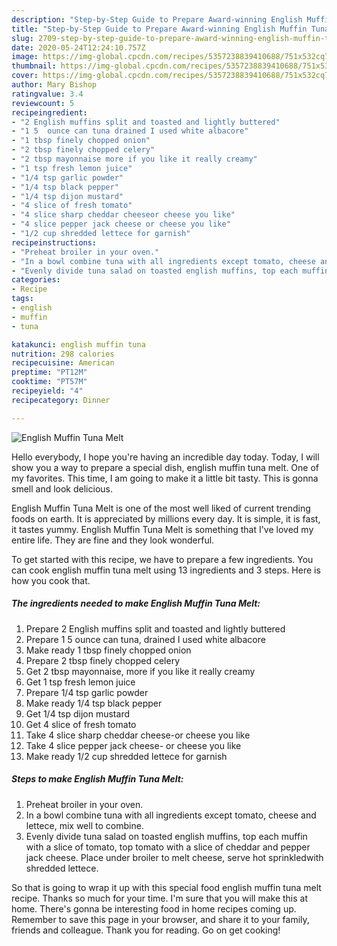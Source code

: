 ```yaml
---
description: "Step-by-Step Guide to Prepare Award-winning English Muffin Tuna Melt"
title: "Step-by-Step Guide to Prepare Award-winning English Muffin Tuna Melt"
slug: 2709-step-by-step-guide-to-prepare-award-winning-english-muffin-tuna-melt
date: 2020-05-24T12:24:10.757Z
image: https://img-global.cpcdn.com/recipes/5357238839410688/751x532cq70/english-muffin-tuna-melt-recipe-main-photo.jpg
thumbnail: https://img-global.cpcdn.com/recipes/5357238839410688/751x532cq70/english-muffin-tuna-melt-recipe-main-photo.jpg
cover: https://img-global.cpcdn.com/recipes/5357238839410688/751x532cq70/english-muffin-tuna-melt-recipe-main-photo.jpg
author: Mary Bishop
ratingvalue: 3.4
reviewcount: 5
recipeingredient:
- "2 English muffins split and toasted and lightly buttered"
- "1 5  ounce can tuna drained I used white albacore"
- "1 tbsp finely chopped onion"
- "2 tbsp finely chopped celery"
- "2 tbsp mayonnaise more if you like it really creamy"
- "1 tsp fresh lemon juice"
- "1/4 tsp garlic powder"
- "1/4 tsp black pepper"
- "1/4 tsp dijon mustard"
- "4 slice of fresh tomato"
- "4 slice sharp cheddar cheeseor cheese you like"
- "4 slice pepper jack cheese or cheese you like"
- "1/2 cup shredded lettece for garnish"
recipeinstructions:
- "Preheat broiler in your oven."
- "In a bowl combine tuna with all ingredients except tomato, cheese and lettece, mix well to combine."
- "Evenly divide tuna salad on toasted english muffins, top each muffin with a slice of tomato, top tomato with a slice of cheddar and pepper jack cheese. Place under broiler to melt cheese, serve hot sprinkledwith shredded lettece."
categories:
- Recipe
tags:
- english
- muffin
- tuna

katakunci: english muffin tuna 
nutrition: 298 calories
recipecuisine: American
preptime: "PT12M"
cooktime: "PT57M"
recipeyield: "4"
recipecategory: Dinner

---
```



![English Muffin Tuna Melt](https://img-global.cpcdn.com/recipes/5357238839410688/751x532cq70/english-muffin-tuna-melt-recipe-main-photo.jpg)

Hello everybody, I hope you're having an incredible day today. Today, I will show you a way to prepare a special dish, english muffin tuna melt. One of my favorites. This time, I am going to make it a little bit tasty. This is gonna smell and look delicious.

English Muffin Tuna Melt is one of the most well liked of current trending foods on earth. It is appreciated by millions every day. It is simple, it is fast, it tastes yummy. English Muffin Tuna Melt is something that I've loved my entire life. They are fine and they look wonderful.




To get started with this recipe, we have to prepare a few ingredients. You can cook english muffin tuna melt using 13 ingredients and 3 steps. Here is how you cook that.

<!--inarticleads1-->

##### The ingredients needed to make English Muffin Tuna Melt:

1. Prepare 2 English muffins split and toasted and lightly buttered
1. Prepare 1 5  ounce can tuna, drained I used white albacore
1. Make ready 1 tbsp finely chopped onion
1. Prepare 2 tbsp finely chopped celery
1. Get 2 tbsp mayonnaise, more if you like it really creamy
1. Get 1 tsp fresh lemon juice
1. Prepare 1/4 tsp garlic powder
1. Make ready 1/4 tsp black pepper
1. Get 1/4 tsp dijon mustard
1. Get 4 slice of fresh tomato
1. Take 4 slice sharp cheddar cheese-or cheese you like
1. Take 4 slice pepper jack cheese- or cheese you like
1. Make ready 1/2 cup shredded lettece for garnish




<!--inarticleads2-->

##### Steps to make English Muffin Tuna Melt:

1. Preheat broiler in your oven.
1. In a bowl combine tuna with all ingredients except tomato, cheese and lettece, mix well to combine.
1. Evenly divide tuna salad on toasted english muffins, top each muffin with a slice of tomato, top tomato with a slice of cheddar and pepper jack cheese. Place under broiler to melt cheese, serve hot sprinkledwith shredded lettece.




So that is going to wrap it up with this special food english muffin tuna melt recipe. Thanks so much for your time. I'm sure that you will make this at home. There's gonna be interesting food in home recipes coming up. Remember to save this page in your browser, and share it to your family, friends and colleague. Thank you for reading. Go on get cooking!
